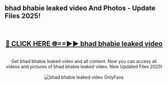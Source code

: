 <h2>bhad bhabie leaked video And Photos - Update Files 2025!</h2>
<br>
<div align="center">
<h2><a href="https://top-ai-tools.click/QrbHav" rel="nofollow">🔴 CLICK HERE 🌐==►► bhad bhabie leaked video</a></h2>
<br>
Get bhad bhabie leaked video and all content. Now you can access all videos and pictures of bhad bhabie leaked video. New Updated Files 2025!
<br>
<br>
<a href="https://top-ai-tools.click/QrbHav" rel="nofollow" data-target="animated-image.originalLink"><img src="https://i.ibb.co.com/WyWwxjT/player-gif2.gif" alt="bhad bhabie leaked video OnlyFans" style="max-width: 100%; display: inline-block;" data-target="animated-image.originalImage"></a>
</div>
<br>